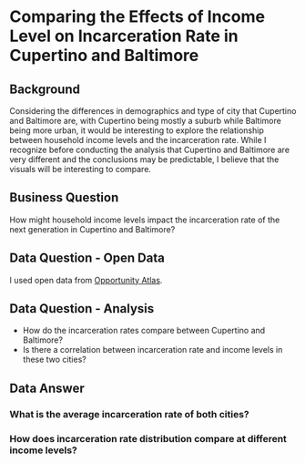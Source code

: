 # Comparing the Effects of Income Level on Incarceration Rate in Cupertino and Baltimore
## Background
Considering the differences in demographics and type of city that Cupertino and Baltimore are, with Cupertino being mostly a suburb while Baltimore being more urban, it would be interesting to explore the relationship between household income levels and the incarceration rate. While I recognize before conducting the analysis that Cupertino and Baltimore are very different and the conclusions may be predictable, I believe that the visuals will be interesting to compare.
## Business Question
How might household income levels impact the incarceration rate of the next generation in Cupertino and Baltimore?
## Data Question - Open Data
I used open data from [Opportunity Atlas](https://www.opportunityatlas.org).

## Data Question - Analysis
 - How do the incarceration rates compare between Cupertino and Baltimore?
 - Is there a correlation between incarceration rate and income levels in these two cities?
 
## Data Answer
### What is the average incarceration rate of both cities?
### How does incarceration rate distribution compare at different income levels?
